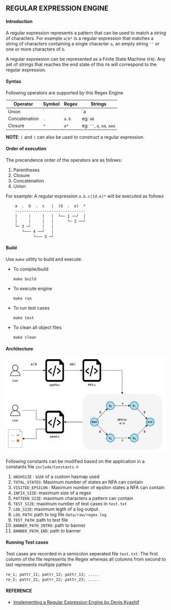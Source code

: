 ## REGULAR EXPRESSION ENGINE 

#### Introduction

A regular expression represents a pattern that can be used to match a string of characters. For example `a|b*` is a regular expression that matches a string of characters containing a single character `a`, an empty string `''` or one or more characters of `b`. 

A regular expreesion can be represented as a Finite State Machine (`FA`). Any set of strings that reaches the end state of this `FA` will correspond to the regular expression.

#### Syntax

Following operators are supported by this Regex Engine

|Operator | Symbol  | Regex| Strings |
|---|---|---|---|
| Union | `|` | `a|b` | eg: `a`, `b`|
| Concatenation | `.` | `a.b` | eg: `ab`|
| Closure | `*` | `a*` | eg: `''`, `a`, `aa`, `aaa`|

**NOTE**: `(` and `)` can also be used to construct a regular expression.

#### Order of execution
The precendence order of the operators are as follows:

1. Parentheses
2. Closure
3. Concatenation
4. Union


For example: A regular expression `a.b.c|(d.e)*` will be executed as follows
```
    a  .  b  .  c   |  (d  .  e)  *
    -------------------------------
    │     │     │   │  └── 1 ──┘  │
    │     │     │   │      └─ 2 ──┘
    └─ 3 ─┘     │   │
       └─── 4 ──┘   │
            └─── 5 ─┘ 
```


#### Build
Use `make` utility to build and execute.

* To compile/build
    ```
    make build
    ```
* To execute engine
    ```
    make run
    ```
* To run test cases
    ```
    make test
    ```
* To clean all object files
    ```
    make clean
    ```

#### Architecture

![image info](./data/raw/regex_architecture.drawio.png)

Following constants can be modified based on the application in a constants file `include/Constants.h`

1. `HASHSIZE` : size of a custom hasmap used
2. `TOTAL_STATES`: Maximum number of states an NFA can contain
3. `VISITED_EPSILON` : Maximum number of epsilon states a NFA can contain
4. `INFIX_SIZE`: maximum size of a regex
5. `PATTERN_SIZE`: maximum characters a pattern can contain
6. `TEST_SIZE`: maximum number of test cases in `test.txt`
7. `LOG_SIZE`: maximum legth of a log output.
8. `LOG_PATH`: path to log file `data/raw/regex.log`
9. `TEST_PATH`: path to test file
10. `BANNER_PATH_INTRO`: path to banner
11. `BANNER_PATH_END`: path to banner

#### Running Test cases

Test cases are recorded in a semicolon seperated file `test.txt`. The first column of the file represents the Regex whereas all columns from second to last represents multiple pattern

```
re_1; pattr_11; pattr_12; pattr_13; .....
re_2; pattr_21; pattr_22; pattr_23; .....
```



#### REFERENCE
*  [Implementing a Regular Expression Engine by Denis Kyashif](https://deniskyashif.com/2019/02/17/implementing-a-regular-expression-engine/)